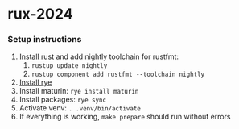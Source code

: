 # rux-2024

### Setup instructions
1. [Install rust](https://www.rust-lang.org/tools/install) and add nightly toolchain for rustfmt:
   1. `rustup update nightly`
   2. `rustup component add rustfmt --toolchain nightly`
2. [Install rye](https://rye.astral.sh/guide/installation/)
2. Install maturin: `rye install maturin`
3. Install packages: `rye sync`
4. Activate venv: `. .venv/bin/activate`
5. If everything is working, `make prepare` should run  without errors
